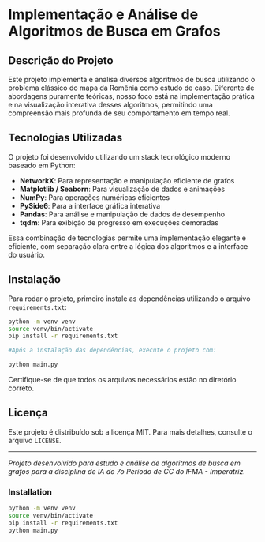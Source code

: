 # Implementação e Análise de Algoritmos de Busca em Grafos

## Descrição do Projeto

Este projeto implementa e analisa diversos algoritmos de busca utilizando o problema clássico do mapa da Romênia como estudo de caso. Diferente de abordagens puramente teóricas, nosso foco está na implementação prática e na visualização interativa desses algoritmos, permitindo uma compreensão mais profunda de seu comportamento em tempo real.

## Tecnologias Utilizadas

O projeto foi desenvolvido utilizando um stack tecnológico moderno baseado em Python:

- **NetworkX**: Para representação e manipulação eficiente de grafos
- **Matplotlib / Seaborn**: Para visualização de dados e animações
- **NumPy**: Para operações numéricas eficientes
- **PySide6**: Para a interface gráfica interativa
- **Pandas**: Para análise e manipulação de dados de desempenho
- **tqdm**: Para exibição de progresso em execuções demoradas

Essa combinação de tecnologias permite uma implementação elegante e eficiente, com separação clara entre a lógica dos algoritmos e a interface do usuário.

## Instalação

Para rodar o projeto, primeiro instale as dependências utilizando o arquivo `requirements.txt`:

```sh
python -m venv venv
source venv/bin/activate
pip install -r requirements.txt

#Após a instalação das dependências, execute o projeto com:

python main.py
```

Certifique-se de que todos os arquivos necessários estão no diretório correto.

## Licença

Este projeto é distribuído sob a licença MIT. Para mais detalhes, consulte o arquivo `LICENSE`.

---

_Projeto desenvolvido para estudo e análise de algoritmos de busca em grafos para a disciplina de IA do 7o Período de CC do IFMA - Imperatriz._

### Installation

```bash
python -m venv venv
source venv/bin/activate
pip install -r requirements.txt
python main.py
```
